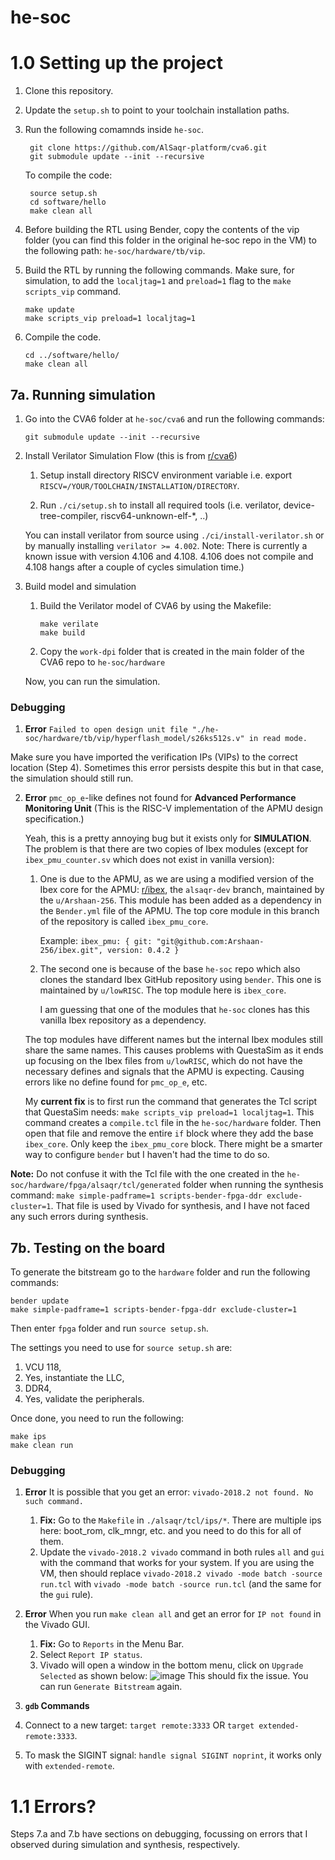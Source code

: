 # he-soc
# 1.0 Setting up the project
1. Clone this repository. 

2. Update the `setup.sh` to point to your toolchain installation paths.

3. Run the following comamnds inside `he-soc`. 
	```
	 git clone https://github.com/AlSaqr-platform/cva6.git
	 git submodule update --init --recursive
	```
	To compile the code:
	```	 
	 source setup.sh
	 cd software/hello
	 make clean all
	```
	 
4. Before building the RTL using Bender, copy the contents of the vip folder (you can find this folder in the original he-soc repo in the VM) to the following path: `he-soc/hardware/tb/vip`.

5. Build the RTL  by running the following commands. Make sure, for simulation, to add the `localjtag=1` and `preload=1` flag to the `make scripts_vip` command.
	```
	make update
	make scripts_vip preload=1 localjtag=1
	```
	
6. Compile the code.
	```
	cd ../software/hello/
	make clean all
	```

## 7a. Running simulation

1. Go into the CVA6 folder at `he-soc/cva6` and run the following commands:
    ```
    git submodule update --init --recursive
    ```
	
2. Install Verilator Simulation Flow (this is from [r/cva6](https://github.com/AlSaqr-platform/cva6))
		
    1. Setup install directory RISCV environment variable i.e. export `RISCV=/YOUR/TOOLCHAIN/INSTALLATION/DIRECTORY`.
		
    2. Run `./ci/setup.sh` to install all required tools (i.e. verilator, device-tree-compiler, riscv64-unknown-elf-*, ..)
		
	You can install verilator from source using `./ci/install-verilator.sh` or by manually installing `verilator >= 4.002`. Note: There is currently a known issue with version 4.106 and 4.108. 4.106 does not compile and 4.108 hangs after a couple of cycles simulation time.)

3. Build model and simulation

	1. Build the Verilator model of CVA6 by using the Makefile:
		```
		make verilate
		make build
		```
	2. Copy the `work-dpi` folder that is created in the main folder of the CVA6 repo to `he-soc/hardware` 

	Now, you can run the simulation.

### **Debugging**
	
1. **Error** `Failed to open design unit file "./he-soc/hardware/tb/vip/hyperflash_model/s26ks512s.v" in read mode.`

Make sure you have imported the verification IPs (VIPs) to the correct location (Step 4). Sometimes this error persists despite this but in that case, the simulation should still run.
   	   
2. **Error** `pmc_op_e`-like defines not found for **Advanced Performance Monitoring Unit** (This is the RISC-V implementation of the APMU design specification.) 

    Yeah, this is a pretty annoying bug but it exists only for **SIMULATION**. The problem is that there are two copies of Ibex modules (except for `ibex_pmu_counter.sv` which does not exist in vanilla version):

    1. One is due to the APMU, as we are using a modified version of the Ibex core for the APMU: [r/ibex](https://github.com/Arshaan-256/ibex/tree/alsaqr-dev), the `alsaqr-dev` branch, maintained by the `u/Arshaan-256`. This module has been added as a dependency in the `Bender.yml` file of the APMU. The top core module in this branch of the repository is called `ibex_pmu_core`.
    
        Example: `ibex_pmu: { git: "git@github.com:Arshaan-256/ibex.git", version: 0.4.2 }`

    2. The second one is because of the base `he-soc` repo which also clones the standard Ibex GitHub repository using `bender`. This one is maintained by `u/lowRISC`. The top module here is `ibex_core`. 
    
        I am guessing that one of the modules that `he-soc` clones has this vanilla Ibex repository as a dependency.

    The top modules have different names but the internal Ibex modules still share the same names. This causes problems with QuestaSim as it ends up focusing on the Ibex files from `u/lowRISC`, which do not have the necessary defines and signals that the APMU is expecting. Causing errors like no define found for `pmc_op_e`, etc.

    My **current fix** is to first run the command that generates the Tcl script that QuestaSim needs: `make scripts_vip preload=1 localjtag=1`. This command creates a `compile.tcl` file in the `he-soc/hardware` folder. Then open that file and remove the entire `if` block where they add the base `ibex_core`. Only keep the `ibex_pmu_core` block. There might be a smarter way to configure `bender` but I haven't had the time to do so. 
   
**Note:** Do not confuse it with the Tcl file with the one created in the `he-soc/hardware/fpga/alsaqr/tcl/generated` folder when running the synthesis command: `make simple-padframe=1 scripts-bender-fpga-ddr exclude-cluster=1`. That file is used by Vivado for synthesis, and I have not faced any such errors during synthesis.

## 7b. Testing on the board

To generate the bitstream go to the `hardware` folder and run the following commands:

	
	bender update
	make simple-padframe=1 scripts-bender-fpga-ddr exclude-cluster=1


Then enter `fpga` folder and run `source setup.sh`.

The settings you need to use for `source setup.sh` are:
1. VCU 118,
2. Yes, instantiate the LLC,
3. DDR4,
4. Yes, validate the peripherals.

Once done, you need to run the following:
	
	make ips
	make clean run
	
	
### **Debugging**
1. **Error** It is possible that you get an error: `vivado-2018.2 not found. No such command.` 
	   
    
    1. **Fix:** Go to the `Makefile` in `./alsaqr/tcl/ips/*`. There are multiple ips here: boot_rom, clk_mngr, etc. and you need to do this for all of them.  
    2. Update the `vivado-2018.2 vivado` command in both rules `all` and `gui` with the command that works for your system. If you are using the VM, then should replace `vivado-2018.2 vivado -mode batch -source run.tcl` with `vivado -mode batch -source run.tcl` (and the same for the `gui` rule).

2. **Error** When you run `make clean all` and get an error for `IP not found` in the Vivado GUI.
    1. **Fix:** Go to `Reports` in the Menu Bar. 
    2. Select `Report IP status`.
    3. Vivado will open a window in the bottom menu, click on `Upgrade Selected` as shown below:
      ![image](https://github.com/Arshaan-256/he-soc/assets/30975751/4bce108c-687c-4f2e-bc60-0d56c9402f82)
     This should fix the issue. You can run `Generate Bitstream` again.

8. **`gdb` Commands**
1. Connect to a new target: `target remote:3333` OR `target extended-remote:3333`.
2. To mask the SIGINT signal: `handle signal SIGINT noprint`, it works only with `extended-remote`.


# 1.1 Errors?
Steps 7.a and 7.b have sections on debugging, focussing on errors that I observed during simulation and synthesis, respectively.
